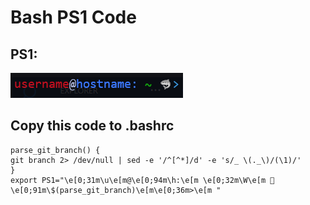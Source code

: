 # Bash PS1 Code

## PS1:

![ps1 image](image.png)

## Copy this code to .bashrc

```
parse_git_branch() {
git branch 2> /dev/null | sed -e '/^[^*]/d' -e 's/_ \(._\)/(\1)/'
}
export PS1="\e[0;31m\u\e[m@\e[0;94m\h:\e[m \e[0;32m\W\e[m 🦈\e[0;91m\$(parse_git_branch)\e[m\e[0;36m>\e[m "
```
